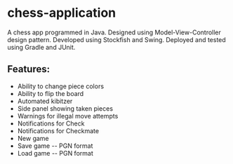 # chess-application
A chess app programmed in Java. Designed using Model-View-Controller design pattern. Developed using Stockfish and Swing. Deployed and tested using Gradle and JUnit.

## Features:
* Ability to change piece colors
* Ability to flip the board
* Automated kibitzer
* Side panel showing taken pieces
* Warnings for illegal move attempts
* Notifications for Check
* Notifications for Checkmate
* New game
* Save game -- PGN format
* Load game -- PGN format
